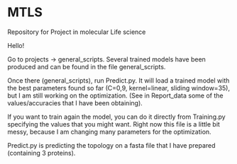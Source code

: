 # MTLS
Repository for Project in molecular Life science 

Hello!

Go to projects -> general_scripts.
Several trained models have been produced and can be found in the file general_scripts.

Once there (general_scripts), run Predict.py. It will load a trained model with the best parameters found so far (C=0,9, kernel=linear, sliding window=35), but I am still working on the optimization. (See in Report_data some of the values/accuracies that I  have been obtaining).

If you want to train again the model, you can do it directly from Training.py specifying the values that you might want. 
Right now this file is a little bit messy, because I am changing many parameters for the optimization.

Predict.py is predicting the topology on a fasta file that I  have prepared (containing 3 proteins).
